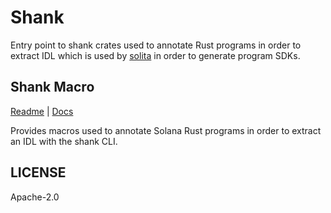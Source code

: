# Shank

Entry point to shank crates used to annotate Rust programs in order to extract IDL which is
used by [solita](https://github.com/metaplex-foundation/solita) in order to generate program
SDKs.

## Shank Macro

[Readme](../shank-macro/README.md) | [Docs](https://docs.rs/shank_macro)

Provides macros used to annotate Solana Rust programs in order to extract an IDL with the shank
CLI.

## LICENSE

Apache-2.0
